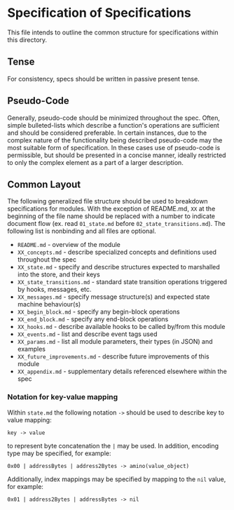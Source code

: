 # Specification of Specifications

This file intends to outline the common structure for specifications within
this directory.

## Tense

For consistency, specs should be written in passive present tense.

## Pseudo-Code

Generally, pseudo-code should be minimized throughout the spec. Often, simple
bulleted-lists which describe a function's operations are sufficient and should
be considered preferable. In certain instances, due to the complex nature of
the functionality being described pseudo-code may the most suitable form of
specification. In these cases use of pseudo-code is permissible, but should be
presented in a concise manner, ideally restricted to only the complex
element as a part of a larger description.

## Common Layout

The following generalized file structure should be used to breakdown
specifications for modules. With the exception of README.md, `XX` at the
beginning of the file name should be replaced with a number to indicate
document flow (ex. read `01_state.md` before `02_state_transitions.md`). The
following list is nonbinding and all files are optional.

- `README.md` - overview of the module
- `XX_concepts.md` - describe specialized concepts and definitions used throughout the spec
- `XX_state.md` - specify and describe structures expected to marshalled into the store, and their keys
- `XX_state_transitions.md` - standard state transition operations triggered by hooks, messages, etc.
- `XX_messages.md` - specify message structure(s) and expected state machine behaviour(s)
- `XX_begin_block.md` - specify any begin-block operations
- `XX_end_block.md` - specify any end-block operations
- `XX_hooks.md` - describe available hooks to be called by/from this module
- `XX_events.md` - list and describe event tags used
- `XX_params.md` - list all module parameters, their types (in JSON) and examples
- `XX_future_improvements.md` - describe future improvements of this module
- `XX_appendix.md` - supplementary details referenced elsewhere within the spec

### Notation for key-value mapping

Within `state.md` the following notation `->` should be used to describe key to
value mapping:

```
key -> value
```

to represent byte concatenation the `|` may be used. In addition, encoding
type may be specified, for example:

```
0x00 | addressBytes | address2Bytes -> amino(value_object)
```

Additionally, index mappings may be specified by mapping to the `nil` value, for example:

```
0x01 | address2Bytes | addressBytes -> nil
```
